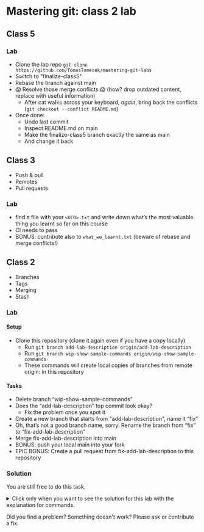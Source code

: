 # Mastering git: class 2 lab


## Class 5

### Lab

* Clone the lab repo `git clone https://github.com/TomasTomecek/mastering-git-labs`
* Switch to "finalize-class5"
* Rebase the branch against main
* 😱 Resolve those merge conflicts 😱 (how? drop outdated content, replace with useful information)
  * After cat walks across your keyboard, *again*, bring back the conflicts (`git checkout --conflict README.md`)
* Once done:
  * Undo last commit
  * Inspect README.md on main
  * Make the finalize-class5 branch exactly the same as main
  * And change it back


## Class 3

* Push & pull
* Remotes
* Pull requests

### Lab

* find a file with your `<UCO>.txt` and write down what’s the most valuable thing you learnt so far on this course
* CI needs to pass
* BONUS: contribute also to `what_we_learnt.txt` (beware of rebase and merge conflicts!)


## Class 2

* Branches
* Tags
* Merging
* Stash

### Lab

#### Setup

* Clone this repository (clone it again even if you have a copy locally)
  * Run `git branch add-lab-description origin/add-lab-description`
  * Run `git branch wip-show-sample-commands origin/wip-show-sample-commands`
  * These commands will create local copies of branches from remote origin: in this repository

#### Tasks

* Delete branch “wip-show-sample-commands”
* Does the “add-lab-description” top commit look okay?
  * Fix the problem once you spot it
* Create a new branch that starts from "add-lab-description", name it “fix”
* Oh, that’s not a good branch name, sorry. Rename the branch from “fix” to “fix-add-lab-description”
* Merge fix-add-lab-description into main
* BONUS: push your local main into your fork
* EPIC BONUS: Create a pull request from fix-add-lab-description to this repository

### Solution

You are still free to do this task.

<details>
  <summary>Click only when you want to see the solution for this lab with the explanation for commands.</summary>

  1. Delete the branch: `git branch -D wip-show-sample-commands` (has to be `-D` since the branch is not merged).
  2. `git switch add-lab-description`, let's work on the "add-lab-description" branch.
  3. There is a typo in README.md, we can fix it easily: `workflowwwwwwwwwwwwwwwwwwwwww` → `workflow`.
  4. `git commit -a -m 'fix typo in readme'` - we want to preserve the original commit.
  5. `git switch -c fix`: instructions say to create this branch.
  6. Uhhhh, make your mind! 😄 `git branch -m fix fix-add-lab-description`
  7. `git switch main && git merge fix-add-lab-description`: merged, sweet!
  8. In order to push, we need to set up our fork remote, but let's do this properly:

   * `git remote rename origin upstream`: we want our for to be the default and the actual upstream repo to be named "upstream"
   * `git remote add origin git@github.com:$USERNAME/mastering-git-class2-lab`: now to set up our fork
   * `git fetch --all`: let's fetch all refs to be sure we set it up correctly

  9. Let's push to our fork's main to see our change: `git push origin main:main` (we are telling git to push our local branch `main` into our fork repository and name the branch `main` there: so basically put our new local commits from main into fork's main)
  10. The best practice is to create pull requests from dedicated branches, not main, so let's push again: `git push origin fix-add-lab-description:fix-add-lab-description`
  11. Time to create the PR!

</details>

Did you find a problem? Something doesn't work? Please ask or contribute a fix.
